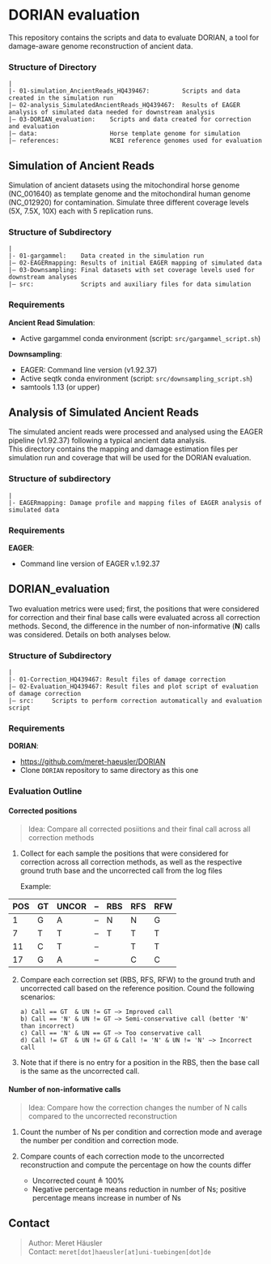 # DORIAN evaluation
This repository contains the scripts and data to evaluate DORIAN, a tool for damage-aware genome reconstruction of ancient data.

### Structure of Directory
```
|
|- 01-simulation_AncientReads_HQ439467:         Scripts and data created in the simulation run
|– 02-analysis_SimulatedAncientReads_HQ439467:  Results of EAGER analysis of simulated data needed for downstream analysis
|– 03-DORIAN_evaluation:    Scripts and data created for correction and evaluation
|– data:                    Horse template genome for simulation
|– references:              NCBI reference genomes used for evaluation
```

## Simulation of Ancient Reads
Simulation of ancient datasets using the mitochondiral horse genome (NC_001640) as template genome and the mitochondiral human genome (NC_012920) for contamination. Simulate three different coverage levels (5X, 7.5X, 10X) each with 5 replication runs. 

### Structure of Subdirectory
```
|
|- 01-gargammel:    Data created in the simulation run
|– 02-EAGERmapping: Results of initial EAGER mapping of simulated data
|– 03-Downsampling: Final datasets with set coverage levels used for downstream analyses
|– src:             Scripts and auxiliary files for data simulation
```

### Requirements
**Ancient Read Simulation**:  
* Active gargammel conda environment (script: `src/gargammel_script.sh`)

**Downsampling**: 
* EAGER: Command line version (v1.92.37) 
* Active seqtk conda environment (script: `src/downsampling_script.sh`)
* samtools 1.13 (or upper)



## Analysis of Simulated Ancient Reads
The simulated ancient reads were processed and analysed using the EAGER pipeline (v1.92.37) following a typical ancient data analysis.\
This directory contains the mapping and damage estimation files per simulation run and coverage that will be used for the DORIAN evaluation.


### Structure of subdirectory
```
|
|- EAGERmapping: Damage profile and mapping files of EAGER analysis of simulated data
```

### Requirements
**EAGER**:  
* Command line version of EAGER v.1.92.37



## DORIAN_evaluation
Two evaluation metrics were used; first, the positions that were considered for correction and their final base calls were evaluated across all correction methods. Second, the difference in the number of non-informative (**N**) calls was considered. Details on both analyses below.

### Structure of Subdirectory
```
|
|- 01-Correction_HQ439467: Result files of damage correction
|– 02-Evaluation_HQ439467: Result files and plot script of evaluation of damage correction 
|– src:     Scripts to perform correction automatically and evaluation script
```

### Requirements
**DORIAN**:  
* https://github.com/meret-haeusler/DORIAN
* Clone ```DORIAN``` repository to same directory as this one

### Evaluation Outline
#### Corrected positions
> Idea: Compare all corrected posiitions and their final call across all correction methods

1) Collect for each sample the positions that were considered for correction across all correction methods, as well as the respective ground truth base and the uncorrected call from the log files

    Example:
    
| POS 	| GT 	| UNCOR 	| – 	| RBS 	| RFS 	| RFW 	|
|-----	|----	|-------	|---	|-----	|-----	|-----	|
| 1   	|  G 	|   A   	| – 	|  N  	|  N  	|  G  	|
| 7   	|  T 	|   T   	| – 	|  T  	|  T  	|  T  	|
| 11  	|  C 	|   T   	| – 	|     	|  T  	|  T  	|
| 17  	|  G 	|   A   	| – 	|     	|  C  	|  C  	|


2) Compare each correction set (RBS, RFS, RFW) to the ground truth and uncorrected call based on the reference position. Cound the following scenarios:
    ````
    a) Call == GT  & UN != GT –> Improved call
    b) Call == 'N' & UN != GT –> Semi-conservative call (better 'N' than incorrect)
    c) Call == 'N' & UN == GT –> Too conservative call
    d) Call != GT  & UN != GT & Call != 'N' & UN != 'N' –> Incorrect call
    ````
3) Note that if there is no entry for a position in the RBS, then the base call is the same as the uncorrected call.

#### Number of non-informative calls
> Idea: Compare how the correction changes the number of N calls compared to the uncorrected reconstruction

1) Count the number of Ns per condition and correction mode and average the number per condition and correction mode.

2) Compare counts of each correction mode to the uncorrected reconstruction and compute the percentage on how the counts differ
    - Uncorrected count ≜ 100%
    - Negative percentage means reduction in number of Ns; positive percentage means increase in number of Ns

## Contact
> Author: Meret Häusler \
> Contact: ```meret[dot]haeusler[at]uni-tuebingen[dot]de```
